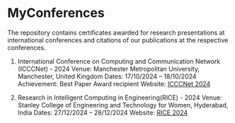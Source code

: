 # MyConferences

The repository contains certificates awarded for research presentations at international conferences and citations of our publications at the respective conferences.

1. International Conference on Computing and Communication Network (ICCCNet) - 2024
Venue: Manchester Metropolitan University, Manchester, United Kingdom
Dates: 17/10/2024 – 18/10/2024
Achievement: Best Paper Award recipient
Website: [ICCCNet 2024](https://icccn.co.uk/)

2. Research in Intelligent Computing in Engineering(RICE) - 2024
Venue: Stanley College of Engineering and Technology for Women, Hyderabad, India
Dates: 27/12/2024 – 28/12/2024
Website: [RICE 2024](https://riceconference.in)
